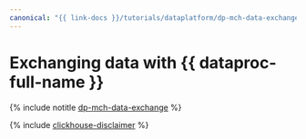```yaml
---
canonical: "{{ link-docs }}/tutorials/dataplatform/dp-mch-data-exchange"
---
```


# Exchanging data with {{ dataproc-full-name }}

{% include notitle [dp-mch-data-exchange](../../_tutorials/dataplatform/dp-mch-data-exchange.md) %}

{% include [clickhouse-disclaimer](../../_includes/clickhouse-disclaimer.md) %}

